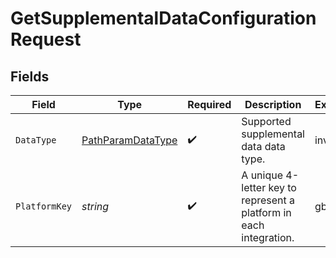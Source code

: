 # GetSupplementalDataConfigurationRequest


## Fields

| Field                                                              | Type                                                               | Required                                                           | Description                                                        | Example                                                            |
| ------------------------------------------------------------------ | ------------------------------------------------------------------ | ------------------------------------------------------------------ | ------------------------------------------------------------------ | ------------------------------------------------------------------ |
| `DataType`                                                         | [PathParamDataType](../../Models/Operations/PathParamDataType.md)  | :heavy_check_mark:                                                 | Supported supplemental data data type.                             | invoices                                                           |
| `PlatformKey`                                                      | *string*                                                           | :heavy_check_mark:                                                 | A unique 4-letter key to represent a platform in each integration. | gbol                                                               |